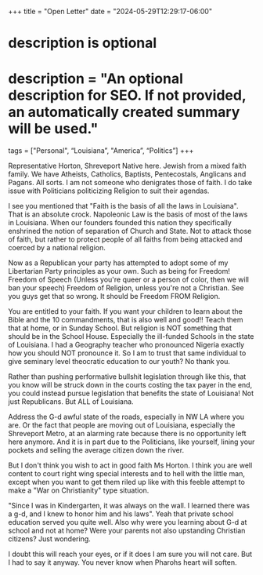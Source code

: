 +++
title = "Open Letter"
date = "2024-05-29T12:29:17-06:00"

#
# description is optional
#
# description = "An optional description for SEO. If not provided, an automatically created summary will be used."

tags = ["Personal", “Louisiana”, "America”, “Politics”]
+++


Representative Horton,
Shreveport Native here. Jewish from a mixed faith family. We have Atheists, Catholics, Baptists, Pentecostals, Anglicans and Pagans. All sorts. I am not someone who denigrates those of faith. I do take issue with Politicians politicizing Religion to suit their agendas.

I see you mentioned that "Faith is the basis of all the laws in Louisiana". That is an absolute crock. Napoleonic Law is the basis of most of the laws in Louisiana. When our founders founded this nation they specifically enshrined the notion of separation of Church and State. Not to attack those of faith, but rather to protect people of all faiths from being attacked and coerced by a national religion.

Now as a Republican your party has attempted to adopt some of my Libertarian Party principles as your own. Such as being for Freedom! Freedom of Speech (Unless you're queer or a person of color, then we will ban your speech) Freedom of Religion, unless you're not a Christian. See you guys get that so wrong. It should be Freedom FROM Religion.

You are entitled to your faith. If you want your children to learn about the Bible and the 10 commandments, that is also well and good!! Teach them that at home, or in Sunday School. But religion is NOT something that should be in the School House. Especially the ill-funded Schools in the state of Louisiana. I had a Geography teacher who pronounced Nigeria exactly how you should NOT pronounce it. So I am to trust that same individual to give seminary level theocratic education to our youth? No thank you.

Rather than pushing performative bullshit legislation through like this, that you know will be struck down in the courts costing the tax payer in the end, you could instead pursue legislation that benefits the state of Louisiana! Not just Republicans. But ALL of Louisiana.

Address the G-d awful state of the roads, especially in NW LA where you are. Or the fact that people are moving out of Louisiana, especially the Shreveport Metro, at an alarming rate because there is no opportunity left here anymore. And it is in part due to the Politicians, like yourself, lining your pockets and selling the average citizen down the river.

But I don't think you wish to act in good faith Ms Horton. I think you are well content to court right wing special interests and to hell with the little man, except when you want to get them riled up like with this feeble attempt to make a "War on Christianity" type situation.

"Since I was in Kindergarten, it was always on the wall. I learned there was a g-d, and I knew to honor him and his laws". Yeah that private school education served you quite well. Also why were you learning about G-d at school and not at home? Were your parents not also upstanding Christian citizens? Just wondering.

I doubt this will reach your eyes, or if it does I am sure you will not care. But I had to say it anyway. You never know when Pharohs heart will soften.

